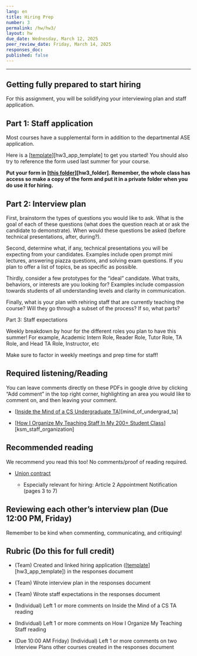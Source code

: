 ```yaml
---
lang: en
title: Hiring Prep
number: 3
permalink: /hw/hw3/
layout: hw
due_date: Wednesday, March 12, 2025
peer_review_date: Friday, March 14, 2025
responses_doc:
published: false
---
```


<!-- [hw3_app_template]: https://docs.google.com/forms/u/1/d/13z62w1GhtP_C2LstkUZCh7Y5SdKC30JZ8_SCUDYcxHo/edit?usp=drive_web
[hw3_folder]: https://drive.google.com/drive/u/1/folders/1jX-n9gPB_08hcasI5mnQGbmz4ku7CLSV
[mind_of_undergrad_ta]: https://drive.google.com/file/d/1DP16w5Yr_SUvBoAPK5aHATC0-yqBiLLr/view?usp=share_link
[ksm_staff_organization]: https://drive.google.com/file/d/1tKyB1hQomCeQhgJ3OqVciTle2UB29iJN/view?usp=share_link -->

---

## Getting fully prepared to start hiring

For this assignment, you will be solidifying your interviewing plan and staff application.

## Part 1: Staff application

Most courses have a supplemental form in addition to the departmental ASE application.

Here is a [<u>template</u>][hw3_app_template] to get you started! You should also try to reference the form used last summer for your course.

**Put your form in [<u>this folder</u>][hw3_folder]. Remember, the whole class has access so make a copy of the form and put it in a private folder when you do use it for hiring.**

## Part 2: Interview plan

First, brainstorm the types of questions you would like to ask. What is the goal of each of these questions (what does the question reach at or ask the candidate to demonstrate). When would these questions be asked (before technical presentations, after, during?).

Second, determine what, if any, technical presentations you will be expecting from your candidates. Examples include open prompt mini lectures, answering piazza questions, and solving exam questions. If you plan to offer a list of topics, be as specific as possible.

Thirdly, consider a few prototypes for the “ideal” candidate. What traits, behaviors, or interests are you looking for? Examples include compassion towards students of all understanding levels and clarity in communication.

Finally, what is your plan with rehiring staff that are currently teaching the course? Will they go through a subset of the process? If so, what parts?

Part 3: Staff expectations

Weekly breakdown by hour for the different roles you plan to have this summer! For example, Academic Intern Role, Reader Role, Tutor Role, TA Role, and Head TA Role, Instructor, etc

Make sure to factor in weekly meetings and prep time for staff!

## Required listening/Reading

You can leave comments directly on these PDFs in google drive by clicking “Add comment” in the top right corner, highlighting an area you would like to comment on, and then leaving your comment.

- [<u>Inside the Mind of a CS Undergraduate TA</u>][mind_of_undergrad_ta]

- [<u>How I Organize My Teaching Staff In My 200+ Student Class</u>][ksm_staff_organization]

## Recommended reading

We recommend you read this too! No comments/proof of reading required.

- [<u>Union contract</u>]()

  - Especially relevant for hiring: Article 2 Appointment Notification (pages 3 to 7)

## Reviewing each other’s interview plan (Due 12:00 PM, Friday)

Remember to be kind when commenting, communicating, and critiquing!


## Rubric (Do this for full credit)

- (Team) Created and linked hiring application ([<u>template</u>][hw3_app_template]) in the responses document

- (Team) Wrote interview plan in the responses document

- (Team) Wrote staff expectations in the responses document

- (Individual) Left 1 or more comments on Inside the Mind of a CS TA reading

- (Individual) Left 1 or more comments on How I Organize My Teaching Staff reading

- (Due 10:00 AM Friday) (Individual) Left 1 or more comments on two Interview Plans other courses created in the responses document
